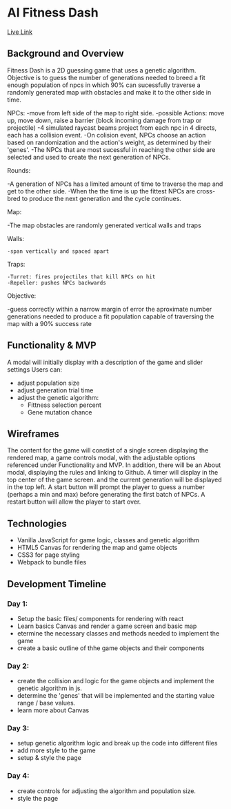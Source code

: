 # AI Fitness Dash
[Live Link](https://rymon23.github.io/ai-fitness-dash/)

## Background and Overview

Fitness Dash is a 2D guessing game that uses a genetic algorithm.
Objective is to guess the number of generations needed to breed a fit enough population of npcs in which 90% can 
sucessfully traverse a randomly generated map with obstacles and make it to the other side in time.

NPCs:
  -move from left side of the map to right side.
  -possible Actions: move up, move down, raise a barrier (block incoming damage from trap or projectile)
  -4 simulated raycast beams project from each npc in 4 directs, each has a collision event.
  -On colision event, NPCs choose an action based on randomization and the action's weight, as determined by their 'genes'.
  -The NPCs that are most sucessful in reaching the other side are selected and used to create the next generation of NPCs.
  
Rounds: 

  -A generation of NPCs has a limited amount of time to traverse the map and get to the other side. 
  -When the the time is up the fittest NPCs are cross-bred to produce the next generation and the cycle continues. 
  
Map:

  -The map obstacles are randomly generated vertical walls and traps 
  
  Walls:
  
    -span vertically and spaced apart
  
  Traps: 
  
    -Turret: fires projectiles that kill NPCs on hit
    -Repeller: pushes NPCs backwards
    
Objective:

  -guess correctly within a narrow margin of error the aproximate number generations needed to produce a fit population
  capable of traversing the map with a 90% success rate
  
  
## Functionality & MVP
  A modal will initially display with a description of the game and slider settings
  Users can:
  * adjust population size
  * adjust generation trial time
  * adjust the genetic algorithm:
    - Fittness selection percent
    - Gene mutation chance
  
## Wireframes

The content for the game will constist of a single screen displaying the rendered map, a game controls modal, with the adjustable options referenced under Functionality and MVP. In addition, there will be an About modal, displaying the rules and linking to Github. A timer will display in the top center of the game screen. and the current generation will be displayed in the top left. A start button will prompt the player to guess a number (perhaps a min and max) before generating the first batch of NPCs. A restart button will allow the player to start over.

## Technologies
* Vanilla JavaScript for game logic, classes and genetic algorithm
* HTML5 Canvas for rendering the map and game objects
* CSS3 for page styling
* Webpack to bundle files

## Development Timeline

### Day 1:

  * Setup the basic files/ components for rendering with react
  * Learn basics Canvas and render a game screen and basic map
  * etermine the necessary classes and methods needed to implement the game
  * create a basic outline of thhe game objects and their components
  
### Day 2:

  * create the collision and logic for the game objects and implement the genetic algorithm in js.
  * determine the 'genes' that will be implemented and the starting value range / base values.
  * learn more about Canvas
  
### Day 3:

  * setup genetic algorithm logic and break up the code into different files
  * add more style to the game
  * setup & style the page
  
### Day 4:

  * create controls for adjusting the algorithm and population size.
  * style the page
